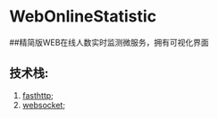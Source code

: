 # WebOnlineStatistic
##精简版WEB在线人数实时监测微服务，拥有可视化界面
## 技术栈:
1. [fasthttp](https://github.com/valyala/fasthttp);
2. [websocket](github.com/fasthttp/websocket);
